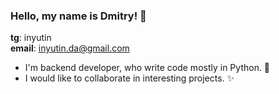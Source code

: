 ### Hello, my name is Dmitry! 👋
**tg**: inyutin    
**email**: inyutin.da@gmail.com

- I'm backend developer, who write code mostly in Python. 🐍
- I would like to collaborate in interesting projects. ✨

<!--
**inyutin/inyutin** is a ✨ _special_ ✨ repository because its `README.md` (this file) appears on your GitHub profile.

Here are some ideas to get you started:

- 🔭 I’m currently working on ...
- 🌱 I’m currently learning ...
- 👯 I’m looking to collaborate on ...
- 🤔 I’m looking for help with ...
- 💬 Ask me about ...
- 📫 How to reach me: ...
- 😄 Pronouns: ...
- ⚡ Fun fact: ...
-->
